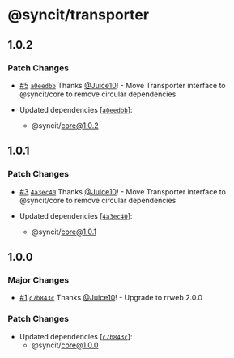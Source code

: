 # @syncit/transporter

## 1.0.2

### Patch Changes

- [#5](https://github.com/rrweb-io/syncit/pull/5) [`a0eedbb`](https://github.com/rrweb-io/syncit/commit/a0eedbb96f25bad3dd99f55bc58bfde1a6e94d0c) Thanks [@Juice10](https://github.com/Juice10)! - Move Transporter interface to @syncit/core to remove circular dependencies

- Updated dependencies [[`a0eedbb`](https://github.com/rrweb-io/syncit/commit/a0eedbb96f25bad3dd99f55bc58bfde1a6e94d0c)]:
  - @syncit/core@1.0.2

## 1.0.1

### Patch Changes

- [#3](https://github.com/rrweb-io/syncit/pull/3) [`4a3ec40`](https://github.com/rrweb-io/syncit/commit/4a3ec409d5b84cc295ec7a485730d44531f0aa08) Thanks [@Juice10](https://github.com/Juice10)! - Move Transporter interface to @syncit/core to remove circular dependencies

- Updated dependencies [[`4a3ec40`](https://github.com/rrweb-io/syncit/commit/4a3ec409d5b84cc295ec7a485730d44531f0aa08)]:
  - @syncit/core@1.0.1

## 1.0.0

### Major Changes

- [#1](https://github.com/rrweb-io/syncit/pull/1) [`c7b843c`](https://github.com/rrweb-io/syncit/commit/c7b843c249bfa61e58463224e19b030a0761abba) Thanks [@Juice10](https://github.com/Juice10)! - Upgrade to rrweb 2.0.0

### Patch Changes

- Updated dependencies [[`c7b843c`](https://github.com/rrweb-io/syncit/commit/c7b843c249bfa61e58463224e19b030a0761abba)]:
  - @syncit/core@1.0.0

